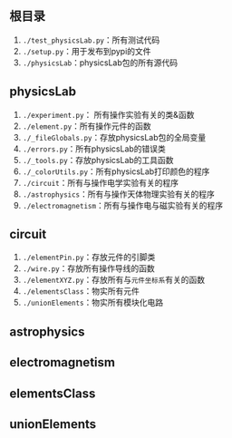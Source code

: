 ## 根目录
1.  ```./test_physicsLab.py```：所有测试代码
2.  ```./setup.py```：用于发布到pypi的文件
3.  `./physicsLab`：physicsLab包的所有源代码

## physicsLab
1.  ```./experiment.py```： 所有操作实验有关的类&函数  
2.  ```./element.py```：所有操作元件的函数  
3.  ```./_fileGlobals.py```：存放physicsLab包的全局变量
4.  ```./errors.py```：所有physicsLab的错误类
5.  ```./_tools.py```：存放physicsLab的工具函数
6.  ```./_colorUtils.py```：所有physicsLab打印颜色的程序
7.  ```./circuit```：所有与操作电学实验有关的程序
8.  ```./astrophysics```：所有与操作天体物理实验有关的程序
9.  ```./electromagnetism```：所有与操作电与磁实验有关的程序

## circuit
1.  ```./elementPin.py```：存放元件的引脚类
2.  ```./wire.py```：存放所有操作导线的函数
3.  ```./elementXYZ.py```：存放所有与```元件坐标系```有关的函数
4.  ```./elementsClass```：物实所有元件
5.  ```./unionElements```：物实所有模块化电路

## astrophysics

## electromagnetism

## elementsClass

## unionElements